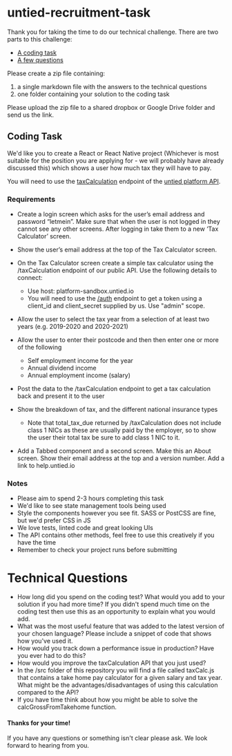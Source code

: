 # untied-recruitment-task

Thank you for taking the time to do our technical challenge.  There are two parts to this challenge:

* [A coding task](#coding-task)
* [A few questions](#technical-questions)

Please create a zip file containing:

1. a single markdown file with the answers to the technical questions
2. one folder containing your solution to the coding task

Please upload the zip file to a shared dropbox or Google Drive folder and send us the link.

## Coding Task

We'd like you to create a React or React Native project (Whichever is most suitable for the position you are applying for - we will probably have already discussed this) which shows a user how much tax they will have to pay.

You will need to use the [taxCalculation](https://documenter.getpostman.com/view/7541671/SzzrZETB#855a0137-04c8-40ad-b83b-f1c929a38feb) endpoint of the [untied platform API](https://documenter.getpostman.com/view/7541671/SzzrZETB).

### Requirements

* Create a login screen which asks for the user’s email address and password “letmein”. Make sure that when the user is not logged in they cannot see any other screens. After logging in take them to a new ‘Tax Calculator’ screen.

* Show the user’s email address at the top of the Tax Calculator screen.

* On the Tax Calculator screen create a simple tax calculator using the /taxCalculation endpoint of our public API. Use the following details to connect:
    - Use host: platform-sandbox.untied.io
    - You will need to use the [/auth](https://documenter.getpostman.com/view/7541671/SzzrZETB#5565df22-2742-4d31-8f94-a7f92167f4b5) endpoint to get a token using a client_id and client_secret supplied by us. Use "admin" scope.

* Allow the user to select the tax year from a selection of at least two years (e.g. 2019-2020 and 2020-2021) 

* Allow the user to enter their postcode and then then enter one or more of the following 
	- Self employment income for the year
	- Annual dividend income
	- Annual employment income (salary)

* Post the data to the /taxCalculation endpoint to get a tax calculation back and present it to the user

* Show the breakdown of tax, and the different national insurance types
  - Note that total_tax_due returned by /taxCalculation does not include class 1 NICs as these are usually paid by the employer, so to show the user their total tax be sure to add class 1 NIC to it.

* Add a Tabbed component and a second screen. Make this an About screen. Show their email address at the top and a version number. Add a link to help.untied.io 

### Notes

* Please aim to spend 2-3 hours completing this task
* We'd like to see state management tools being used
* Style the components however you see fit. SASS or PostCSS are fine, but we'd prefer CSS in JS
* We love tests, linted code and great looking UIs
* The API contains other methods, feel free to use this creatively if you have the time
* Remember to check your project runs before submitting

# Technical Questions

* How long did you spend on the coding test? What would you add to your solution if you had more time? If you didn't spend much time on the coding test then use this as an opportunity to explain what you would add.
* What was the most useful feature that was added to the latest version of your chosen language? Please include a snippet of code that shows how you've used it.
* How would you track down a performance issue in production? Have you ever had to do this?
* How would you improve the taxCalculation API that you just used?
* In the /src folder of this repository you will find a file called taxCalc.js that contains a take home pay calculator for a given salary and tax year. What might be the advantages/disadvantages of using this calculation compared to the API?
* If you have time think about how you might be able to solve the calcGrossFromTakehome function.  

#### Thanks for your time!

If you have any questions or something isn't clear please ask. We look forward to hearing from you.
